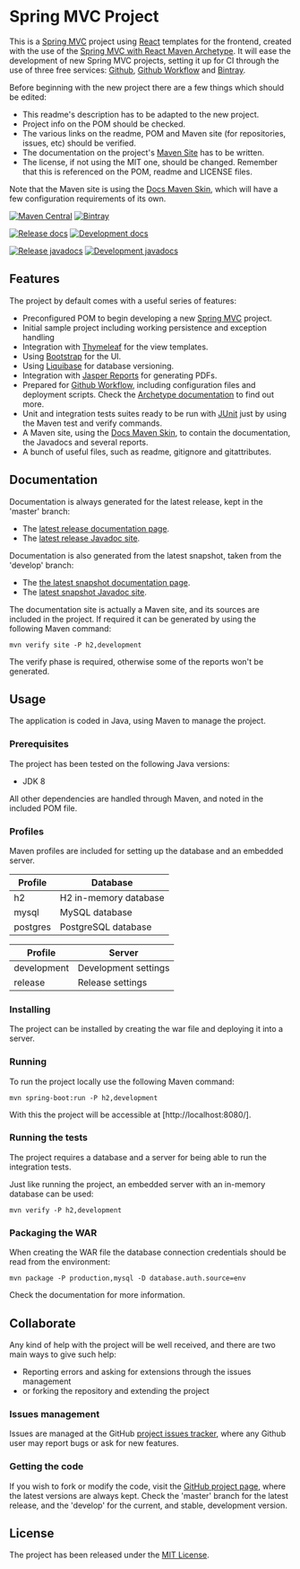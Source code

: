 # Spring MVC Project

This is a [Spring MVC](https://spring.io) project using [React](https://reactjs.org/) templates for the frontend, created with the use of the [Spring MVC with React Maven Archetype](https://github.com/Bernardo-MG/spring-mvc-react-maven-archetype). It will ease the development of new Spring MVC projects, setting it up for CI through the use of three free services: [Github](https://github.com/), [Github Workflow](https://docs.github.com/en/actions/configuring-and-managing-workflows) and [Bintray](https://bintray.com/).

Before beginning with the new project there are a few things which should be edited:

- This readme's description has to be adapted to the new project.
- Project info on the POM should be checked.
- The various links on the readme, POM and Maven site (for repositories, issues, etc) should be verified.
- The documentation on the project's [Maven Site](https://maven.apache.org/plugins/maven-site-plugin/) has to be written.
- The license, if not using the MIT one, should be changed. Remember that this is referenced on the POM, readme and LICENSE files.

Note that the Maven site is using the [Docs Maven Skin](https://github.com/Bernardo-MG/docs-maven-skin), which will have a few configuration requirements of its own.

[![Maven Central](https://img.shields.io/maven-central/v/com.bernardomg.example/spring-mvc-react-archetype-example.svg)][maven-repo]
[![Bintray](https://api.bintray.com/packages/bernardo-mg/maven/spring-mvc-react-archetype-example/images/download.svg)][bintray-repo]

[![Release docs](https://img.shields.io/badge/docs-release-blue.svg)][site-release]
[![Development docs](https://img.shields.io/badge/docs-develop-blue.svg)][site-develop]

[![Release javadocs](https://img.shields.io/badge/javadocs-release-blue.svg)][javadoc-release]
[![Development javadocs](https://img.shields.io/badge/javadocs-develop-blue.svg)][javadoc-develop]

## Features

The project by default comes with a useful series of features:

- Preconfigured POM to begin developing a new [Spring MVC](https://spring.io) project.
- Initial sample project including working persistence and exception handling
- Integration with [Thymeleaf](http://www.thymeleaf.org/) for the view templates.
- Using [Bootstrap](http://getbootstrap.com/) for the UI.
- Using [Liquibase](http://www.liquibase.org/) for database versioning.
- Integration with [Jasper Reports](http://community.jaspersoft.com/) for generating PDFs.
- Prepared for [Github Workflow](https://docs.github.com/en/actions/configuring-and-managing-workflows), including configuration files and deployment scripts. Check the [Archetype documentation](http://docs.bernardomg.com/maven/library-maven-archetype) to find out more.
- Unit and integration tests suites ready to be run with [JUnit](http://junit.org) just by using the Maven test and verify commands.
- A Maven site, using the [Docs Maven Skin](https://github.com/Bernardo-MG/docs-maven-skin), to contain the documentation, the Javadocs and several reports.
- A bunch of useful files, such as readme, gitignore and gitattributes.

## Documentation

Documentation is always generated for the latest release, kept in the 'master' branch:

- The [latest release documentation page][site-release].
- The [latest release Javadoc site][javadoc-release].

Documentation is also generated from the latest snapshot, taken from the 'develop' branch:

- The [the latest snapshot documentation page][site-develop].
- The [latest snapshot Javadoc site][javadoc-develop].

The documentation site is actually a Maven site, and its sources are included in the project. If required it can be generated by using the following Maven command:

```
mvn verify site -P h2,development
```

The verify phase is required, otherwise some of the reports won't be generated.

## Usage

The application is coded in Java, using Maven to manage the project.

### Prerequisites

The project has been tested on the following Java versions:
* JDK 8

All other dependencies are handled through Maven, and noted in the included POM file.

### Profiles

Maven profiles are included for setting up the database and an embedded server.

| Profile  | Database              |
|----------|-----------------------|
| h2       | H2 in-memory database |
| mysql    | MySQL database        |
| postgres | PostgreSQL database   |

| Profile     | Server                   |
|-------------|--------------------------|
| development | Development settings     |
| release     | Release settings         |

### Installing

The project can be installed by creating the war file and deploying it into a server.

### Running

To run the project locally use the following Maven command:

```
mvn spring-boot:run -P h2,development
```

With this the project will be accessible at [http://localhost:8080/].

### Running the tests

The project requires a database and a server for being able to run the integration tests.

Just like running the project, an embedded server with an in-memory database can be used:

```
mvn verify -P h2,development
```

### Packaging the WAR

When creating the WAR file the database connection credentials should be read from the environment:

```
mvn package -P production,mysql -D database.auth.source=env
```

Check the documentation for more information.

## Collaborate

Any kind of help with the project will be well received, and there are two main ways to give such help:

- Reporting errors and asking for extensions through the issues management
- or forking the repository and extending the project

### Issues management

Issues are managed at the GitHub [project issues tracker][issues], where any Github user may report bugs or ask for new features.

### Getting the code

If you wish to fork or modify the code, visit the [GitHub project page][scm], where the latest versions are always kept. Check the 'master' branch for the latest release, and the 'develop' for the current, and stable, development version.

## License

The project has been released under the [MIT License][license].

[bintray-repo]: https://bintray.com/bernardo-mg/maven/spring-mvc-react-archetype-example/view
[maven-repo]: https://mvnrepository.com/artifact/com.bernardomg.example/spring-mvc-react-archetype-example
[issues]: https://github.com/bernardo-mg/spring-mvc-react-archetype-example/issues
[javadoc-develop]: https:///spring-mvc-react-archetype-example/apidocs
[javadoc-release]: https:///spring-mvc-react-archetype-example/apidocs
[license]: https://www.opensource.org/licenses/mit-license.php
[scm]: https://github.com/bernardo-mg/spring-mvc-react-archetype-example
[site-develop]: https:///spring-mvc-react-archetype-example
[site-release]: https:///spring-mvc-react-archetype-example
